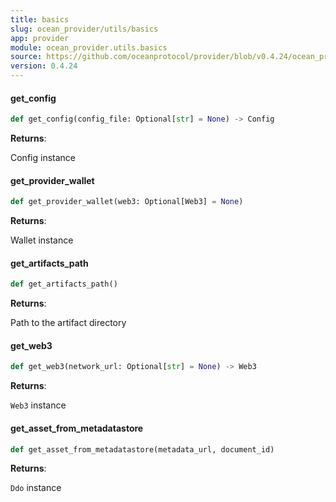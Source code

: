 ```yaml
---
title: basics
slug: ocean_provider/utils/basics
app: provider
module: ocean_provider.utils.basics
source: https://github.com/oceanprotocol/provider/blob/v0.4.24/ocean_provider/utils/basics.py
version: 0.4.24
---
```

#### get\_config

```python
def get_config(config_file: Optional[str] = None) -> Config
```

**Returns**:

Config instance

#### get\_provider\_wallet

```python
def get_provider_wallet(web3: Optional[Web3] = None)
```

**Returns**:

Wallet instance

#### get\_artifacts\_path

```python
def get_artifacts_path()
```

**Returns**:

Path to the artifact directory

#### get\_web3

```python
def get_web3(network_url: Optional[str] = None) -> Web3
```

**Returns**:

`Web3` instance

#### get\_asset\_from\_metadatastore

```python
def get_asset_from_metadatastore(metadata_url, document_id)
```

**Returns**:

`Ddo` instance


